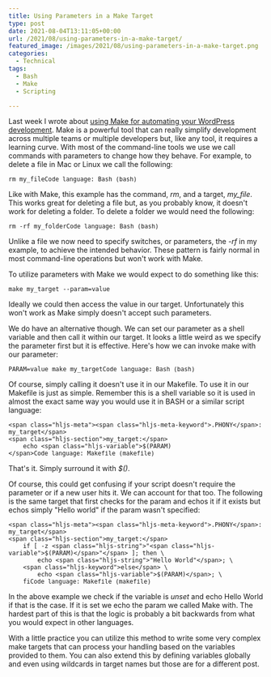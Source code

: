 ```yaml
---
title: Using Parameters in a Make Target
type: post
date: 2021-08-04T13:11:05+00:00
url: /2021/08/using-parameters-in-a-make-target/
featured_image: /images/2021/08/using-parameters-in-a-make-target.png
categories:
  - Technical
tags:
  - Bash
  - Make
  - Scripting

---
```

Last week I wrote about [using Make for automating your WordPress development][1]. Make is a powerful tool that can really simplify development across multiple teams or multiple developers but, like any tool, it requires a learning curve.
With most of the command-line tools we use we call commands with parameters to change how they behave. For example, to delete a file in Mac or Linux we call the following:

<pre class="wp-block-code" aria-describedby="shcb-language-125" data-shcb-language-name="Bash" data-shcb-language-slug="bash"><span><code class="hljs language-bash">rm my_file</code></span><small class="shcb-language" id="shcb-language-125"><span class="shcb-language__label">Code language:</span> <span class="shcb-language__name">Bash</span> <span class="shcb-language__paren">(</span><span class="shcb-language__slug">bash</span><span class="shcb-language__paren">)</span></small></pre>

Like with Make, this example has the command, _rm_, and a target, _my_file_. This works great for deleting a file but, as you probably know, it doesn't work for deleting a folder. To delete a folder we would need the following:

<pre class="wp-block-code" aria-describedby="shcb-language-126" data-shcb-language-name="Bash" data-shcb-language-slug="bash"><span><code class="hljs language-bash">rm -rf my_folder</code></span><small class="shcb-language" id="shcb-language-126"><span class="shcb-language__label">Code language:</span> <span class="shcb-language__name">Bash</span> <span class="shcb-language__paren">(</span><span class="shcb-language__slug">bash</span><span class="shcb-language__paren">)</span></small></pre>

Unlike a file we now need to specify switches, or parameters, the _-rf_ in my example, to achieve the intended behavior. These pattern is fairly normal in most command-line operations but won't work with Make.

To utilize parameters with Make we would expect to do something like this:

<pre class="wp-block-code"><span><code class="hljs">make my_target --param=value</code></span></pre>

Ideally we could then access the value in our target. Unfortunately this won't work as Make simply doesn't accept such parameters.

We do have an alternative though. We can set our parameter as a shell variable and then call it within our target. It looks a little weird as we specify the parameter first but it is effective. Here's how we can invoke make with our parameter:

<pre class="wp-block-code" aria-describedby="shcb-language-127" data-shcb-language-name="Bash" data-shcb-language-slug="bash"><span><code class="hljs language-bash">PARAM=value make my_target</code></span><small class="shcb-language" id="shcb-language-127"><span class="shcb-language__label">Code language:</span> <span class="shcb-language__name">Bash</span> <span class="shcb-language__paren">(</span><span class="shcb-language__slug">bash</span><span class="shcb-language__paren">)</span></small></pre>

Of course, simply calling it doesn't use it in our Makefile. To use it in our Makefile is just as simple. Remember this is a shell variable so it is used in almost the exact same way you would use it in BASH or a similar script language:

<pre class="wp-block-code" aria-describedby="shcb-language-128" data-shcb-language-name="Makefile" data-shcb-language-slug="makefile"><span><code class="hljs language-makefile">&lt;span class="hljs-meta">&lt;span class="hljs-meta-keyword">.PHONY&lt;/span>: my_target&lt;/span>
&lt;span class="hljs-section">my_target:&lt;/span>
    echo &lt;span class="hljs-variable">$(PARAM)&lt;/span></code></span><small class="shcb-language" id="shcb-language-128"><span class="shcb-language__label">Code language:</span> <span class="shcb-language__name">Makefile</span> <span class="shcb-language__paren">(</span><span class="shcb-language__slug">makefile</span><span class="shcb-language__paren">)</span></small></pre>

That's it. Simply surround it with _$()_.

Of course, this could get confusing if your script doesn't require the parameter or if a new user hits it. We can account for that too. The following is the same target that first checks for the param and echos it if it exists but echos simply "Hello world" if the param wasn't specified:

<pre class="wp-block-code" aria-describedby="shcb-language-129" data-shcb-language-name="Makefile" data-shcb-language-slug="makefile"><span><code class="hljs language-makefile">&lt;span class="hljs-meta">&lt;span class="hljs-meta-keyword">.PHONY&lt;/span>: my_target&lt;/span>
&lt;span class="hljs-section">my_target:&lt;/span>
    if &#91; -z &lt;span class="hljs-string">"&lt;span class="hljs-variable">$(PARAM)&lt;/span>"&lt;/span> ]; then \
		echo &lt;span class="hljs-string">"Hello World"&lt;/span>; \
	&lt;span class="hljs-keyword">else&lt;/span> \
		echo &lt;span class="hljs-variable">$(PARAM)&lt;/span>; \
	fi</code></span><small class="shcb-language" id="shcb-language-129"><span class="shcb-language__label">Code language:</span> <span class="shcb-language__name">Makefile</span> <span class="shcb-language__paren">(</span><span class="shcb-language__slug">makefile</span><span class="shcb-language__paren">)</span></small></pre>

In the above example we check if the variable is _unset_ and echo Hello World if that is the case. If it is set we echo the param we called Make with. The hardest part of this is that the logic is probably a bit backwards from what you would expect in other languages.

With a little practice you can utilize this method to write some very complex make targets that can process your handling based on the variables provided to them. You can also extend this by defining variables globally and even using wildcards in target names but those are for a different post.

 [1]: /2021/07/automating-wordpress-development-with-make/
